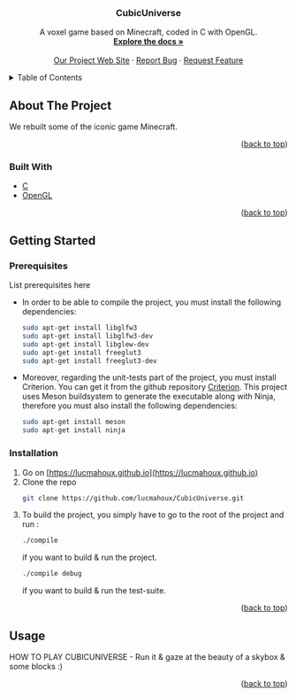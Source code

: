 <div id="top"></div>



<!-- PROJECT LOGO -->
<br />
<div align="center">
  <a href="https://github.com/lucmahoux/CubicUniverse">
        <!--<img src="images/logo.png" alt="Logo" width="80" height="80"> -->
  </a>

<h3 align="center">CubicUniverse</h3>

  <p align="center">
    A voxel game based on Minecraft, coded in C with OpenGL.
    <br />
    <a href="https://github.com/lucmahoux/CubicUniverse"><strong>Explore the docs »</strong></a>
    <br />
    <br />
    <a href="https://lucmahoux.github.io">Our Project Web Site</a>
    ·
    <a href="https://github.com/lucmahoux/CubicUniverse/issues">Report Bug</a>
    ·
    <a href="https://github.com/lucmahoux/CubicUniverse/issues">Request Feature</a>
  </p>
</div>



<!-- TABLE OF CONTENTS -->
<details>
  <summary>Table of Contents</summary>
  <ol>
    <li>
      <a href="#about-the-project">About The Project</a>
      <ul>
        <li><a href="#built-with">Built With</a></li>
      </ul>
    </li>
    <li>
      <a href="#getting-started">Getting Started</a>
      <ul>
        <li><a href="#prerequisites">Prerequisites</a></li>
        <li><a href="#installation">Installation</a></li>
      </ul>
    </li>
    <li><a href="#usage">Usage</a></li>
  </ol>
</details>



<!-- ABOUT THE PROJECT -->
## About The Project


We rebuilt some of the iconic game Minecraft.

<p align="right">(<a href="#top">back to top</a>)</p>



### Built With

* [C](https://devdocs.io/c/)
* [OpenGL](https://www.opengl.org//)

<p align="right">(<a href="#top">back to top</a>)</p>



<!-- GETTING STARTED -->
## Getting Started

### Prerequisites

List prerequisites here

* In order to be able to compile the project, you must install the following dependencies:
  ```sh
  sudo apt-get install libglfw3
  sudo apt-get install libglfw3-dev
  sudo apt-get install libglew-dev
  sudo apt-get install freeglut3
  sudo apt-get install freeglut3-dev
  ```

* Moreover, regarding the unit-tests part of the project, you must install Criterion.
  You can get it from the github repository [Criterion](https://github.com/Snaipe/Criterion).
  This project uses Meson buildsystem to generate the executable along with Ninja,
  therefore you must also install the following dependencies:
  ```sh
  sudo apt-get install meson
  sudo apt-get install ninja
  ```

### Installation

1. Go on [https://lucmahoux.github.io](https://lucmahoux.github.io)
2. Clone the repo
   ```sh
   git clone https://github.com/lucmahoux/CubicUniverse.git
   ```
3. To build the project, you simply have to go to the root of the project and run :
   ```sh
   ./compile
   ```
   if you want to build & run the project.
   ```sh
   ./compile debug
   ```
   if you want to build & run the test-suite.

<p align="right">(<a href="#top">back to top</a>)</p>



<!-- USAGE EXAMPLES -->
## Usage

HOW TO PLAY CUBICUNIVERSE - Run it & gaze at the beauty of a skybox & some blocks :)


<p align="right">(<a href="#top">back to top</a>)</p>
